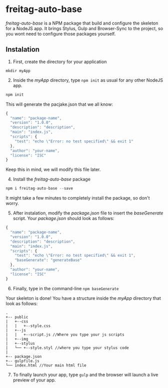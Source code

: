 # freitag-auto-base

_freitag-auto-base_ is a NPM package that build and configure the skeleton for a NodeJS app. It brings Stylus, Gulp and Browser-Sync to the project, so you wont need to configure those packages yourself.

## Instalation 

1. First, create the directory for your application
``` 
mkdir myApp 
```
2. Inside the _myApp_ directory, type ```npm init``` as usual for any other NodeJS app.
```javascript 
npm init
```
This will generate the pacjake.json that we all know:
```javascript 
{
  "name": "package-name",
  "version": "1.0.0",
  "description": "description",
  "main": "index.js",
  "scripts": {
    "test": "echo \"Error: no test specified\" && exit 1"
  },
  "author": "your-name",
  "license": "ISC"
}
```
Keep this in mind, we will modify this file later.

4. Install the _freitag-auto-base_ package
```javascript
npm i freitag-auto-base --save
```
It might take a few minutes to completely install the package, so don't worry.

5. After instalation, modify the _package.json_ file to insert the _baseGenerate_ script. Your _package.json_ should look as follows:

```javascript 
{
  "name": "package-name",
  "version": "1.0.0",
  "description": "description",
  "main": "index.js",
  "scripts": {
    "test": "echo \"Error: no test specified\" && exit 1",
    "baseGenerate": "generateBase"
  },
  "author": "your-name",
  "license": "ISC"
}
```

6. Finally, type in the command-line ``` npm baseGenerate ```

Your skeleton is done! You have a structure inside the _myApp_ directory that look as follows:
```
.
+-- public
|   +--css
|   |   +--style.css
|   +--js
|   |   +--script.js //Where you type your js scripts
|   +--img
|   +--stylus
|   └── +--style.styl //where you type your stylus code
|
+-- package.json
+-- gulpfile.js
└── index.html //Your main html file
```

7. To finally launch your app, type ```gulp``` and the browser will launch a live preview of your app.
